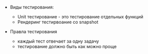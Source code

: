 - Виды тестирования:
    - Unit тестирование - это тестирование отдельных функций
    - Рендеринг тестирвоание со snapshot

- Правла тестирования
    - каждый тест отвечает за одну задачу
    - тестирование должно быть как можно проще